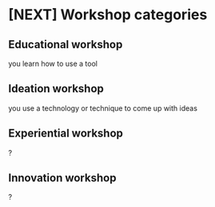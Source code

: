 # [NEXT] Workshop categories

## Educational workshop
you learn how to use a tool

## Ideation workshop
you use a technology or technique to come up with ideas

## Experiential workshop
?
## Innovation workshop
?

